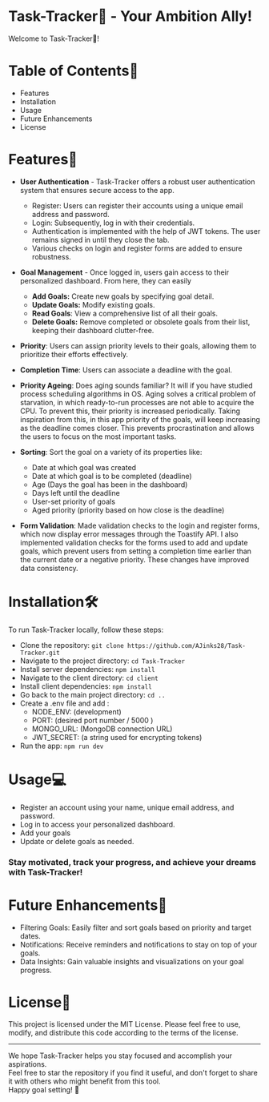 # Task-Tracker🎯 - Your Ambition Ally!

Welcome to Task-Tracker🎯!

# Table of Contents📄
- Features
- Installation
- Usage
- Future Enhancements
- License

# Features💫
- **User Authentication** - Task-Tracker offers a robust user authentication system that ensures secure access to the app.
  - Register: Users can register their accounts using a unique email address and password.
  - Login: Subsequently, log in with their credentials.
  - Authentication is implemented with the help of JWT tokens. The user remains signed in until they close the tab.
  - Various checks on login and register forms are added to ensure robustness.

- **Goal Management** - Once logged in, users gain access to their personalized dashboard. From here, they can easily<p>
    - **Add Goals:** Create new goals by specifying goal detail.
    - **Update Goals:** Modify existing goals.
    - **Read Goals**: View a comprehensive list of all their goals.
    - **Delete Goals:** Remove completed or obsolete goals from their list, keeping their dashboard clutter-free.
      
- **Priority**: Users can assign priority levels to their goals, allowing them to prioritize their efforts effectively.
  
- **Completion Time**: Users can associate a deadline with the goal. 

- **Priority Ageing**: Does aging sounds familiar? It will if you have studied process scheduling algorithms in OS. Aging solves a critical problem of starvation, in which ready-to-run processes are not able to acquire the CPU. To prevent this, their priority is increased periodically. Taking inspiration from this, in this app priority of the goals, will keep increasing as the deadline comes closer. This prevents procrastination and allows the users to focus on the most important tasks.

- **Sorting**: Sort the goal on a variety of its properties like:
  - Date at which goal was created
  - Date at which goal is to be completed (deadline)
  - Age (Days the goal has been in the dashboard)
  - Days left until the deadline
  - User-set priority of goals
  - Aged priority (priority based on how close is the deadline)
  
- **Form Validation**: Made validation checks to the login and register forms, which now display error messages through the Toastify API. I also implemented validation checks for the forms used to add and update goals, which prevent users from setting a completion time earlier than the current date or a negative priority. These changes have improved data consistency.

# Installation🛠️
To run Task-Tracker locally, follow these steps:

- Clone the repository: `git clone https://github.com/AJinks28/Task-Tracker.git`
- Navigate to the project directory: `cd Task-Tracker`
- Install server dependencies: `npm install`
- Navigate to the client directory: `cd client`
- Install client dependencies: `npm install`
- Go back to the main project directory: `cd ..`
- Create a .env file and add :
   - NODE_ENV: (development)
   - PORT: (desired port number / 5000 )
   - MONGO_URL: (MongoDB connection URL)
   - JWT_SECRET: (a string used for encrypting tokens)
- Run the app: `npm run dev`
  
# Usage💻
- Register an account using your name, unique email address, and password.
- Log in to access your personalized dashboard.
- Add your goals 
- Update or delete goals as needed.
### Stay motivated, track your progress, and achieve your dreams with Task-Tracker!

# Future Enhancements💫

- Filtering Goals: Easily filter and sort goals based on priority and target dates.
- Notifications: Receive reminders and notifications to stay on top of your goals.
- Data Insights: Gain valuable insights and visualizations on your goal progress.
  
# License📄

This project is licensed under the MIT License. Please feel free to use, modify, and distribute this code according to the terms of the license.

---
We hope Task-Tracker helps you stay focused and accomplish your aspirations.<br>
Feel free to star the repository if you find it useful, and don't forget to share it with others who might benefit from this tool.<br>
Happy goal setting! 🎯<br>
